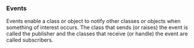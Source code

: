 ### Events

Events enable a class or object to notify other classes or objects when
something of interest occurs. The class that sends (or raises) the event is
called the publisher and the classes that receive (or handle) the event are
called subscribers.
